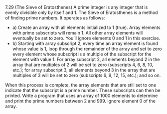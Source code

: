 7.29 (The Sieve of Eratosthenes) A prime integer is any integer that is evenly divisible only by
itself and 1. The Sieve of Eratosthenes is a method of finding prime numbers. It operates as follows:  
* a) Create an array with all elements initialized to 1 (true). Array elements with prime subscripts 
will remain 1. All other array elements will eventually be set to zero. You’ll ignore
elements 0 and 1 in this exercise.  
* b) Starting with array subscript 2, every time an array element is found whose value is 1,
loop through the remainder of the array and set to zero every element whose subscript
is a multiple of the subscript for the element with value 1. For array subscript 2, all 
elements beyond 2 in the array that are multiples of 2 will be set to zero (subscripts 4, 6,
8, 10, etc.); for array subscript 3, all elements beyond 3 in the array that are multiples
of 3 will be set to zero (subscripts 6, 9, 12, 15, etc.); and so on.

When this process is complete, the array elements that are still set to one indicate that the subscript
is a prime number. These subscripts can then be printed. Write a program that uses an array of
1000 elements to determine and print the prime numbers between 2 and 999. Ignore element 0 of
the array.
